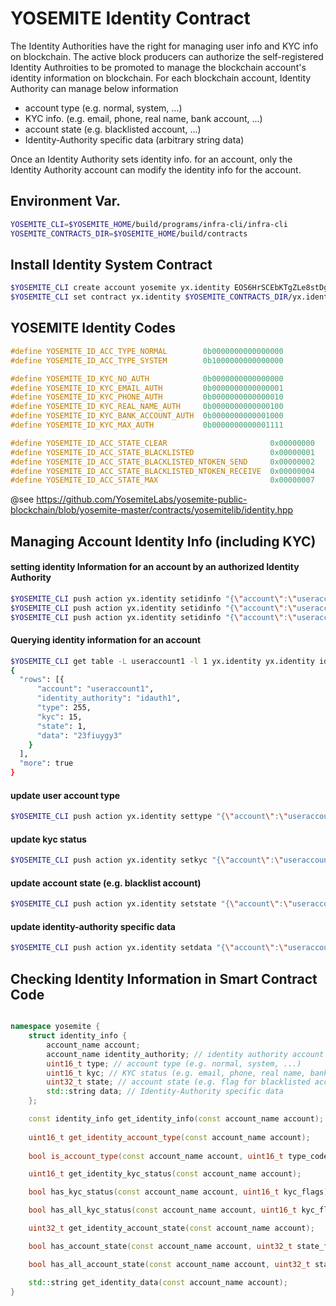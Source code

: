 YOSEMITE Identity Contract
===

The Identity Authorities have the right for managing user info and KYC info on blockchain.
The active block producers can authorize the self-registered Identity Authroities to be promoted to manage the blockchain account's identity information on blockchain.
For each blockchain account, Identity Authority can manage below information

* account type (e.g. normal, system, ...)
* KYC info. (e.g. email, phone, real name, bank account, ...)
* account state (e.g. blacklisted account, ...)
* Identity-Authority specific data (arbitrary string data)

Once an Identity Authority sets identity info. for an account, only the Identity Authority account can modify the identity info for the account.


Environment Var.
---

```bash
YOSEMITE_CLI=$YOSEMITE_HOME/build/programs/infra-cli/infra-cli
YOSEMITE_CONTRACTS_DIR=$YOSEMITE_HOME/build/contracts
```

Install Identity System Contract
---
```bash
$YOSEMITE_CLI create account yosemite yx.identity EOS6HrSCEbKTgZLe8stDgFB3Pip2tKtBxTPuffuoynnZnfUxHS3x9
$YOSEMITE_CLI set contract yx.identity $YOSEMITE_CONTRACTS_DIR/yx.identity/ -p yx.identity@active
```

YOSEMITE Identity Codes
---

```c
#define YOSEMITE_ID_ACC_TYPE_NORMAL        0b0000000000000000
#define YOSEMITE_ID_ACC_TYPE_SYSTEM        0b1000000000000000

#define YOSEMITE_ID_KYC_NO_AUTH            0b0000000000000000
#define YOSEMITE_ID_KYC_EMAIL_AUTH         0b0000000000000001
#define YOSEMITE_ID_KYC_PHONE_AUTH         0b0000000000000010
#define YOSEMITE_ID_KYC_REAL_NAME_AUTH     0b0000000000000100
#define YOSEMITE_ID_KYC_BANK_ACCOUNT_AUTH  0b0000000000001000
#define YOSEMITE_ID_KYC_MAX_AUTH           0b0000000000001111

#define YOSEMITE_ID_ACC_STATE_CLEAR                       0x00000000
#define YOSEMITE_ID_ACC_STATE_BLACKLISTED                 0x00000001
#define YOSEMITE_ID_ACC_STATE_BLACKLISTED_NTOKEN_SEND     0x00000002
#define YOSEMITE_ID_ACC_STATE_BLACKLISTED_NTOKEN_RECEIVE  0x00000004
#define YOSEMITE_ID_ACC_STATE_MAX                         0x00000007
```
@see https://github.com/YosemiteLabs/yosemite-public-blockchain/blob/yosemite-master/contracts/yosemitelib/identity.hpp

Managing Account Identity Info (including KYC)
---

#### setting identity Information for an account by an authorized Identity Authority

```bash
$YOSEMITE_CLI push action yx.identity setidinfo "{\"account\":\"useraccount1\", \"identity_authority\":\"idauth1\", \"type\":$(echo 'ibase=2; 0' | bc), \"kyc\":$(echo 'ibase=2; 0111' | bc), \"state\":$(echo 'ibase=2; 0' | bc), \"data\":\"\"}" -p idauth1@active
$YOSEMITE_CLI push action yx.identity setidinfo "{\"account\":\"useraccount2\", \"identity_authority\":\"idauth1\", \"type\":$(echo 'ibase=2; 0' | bc), \"kyc\":$(echo 'ibase=2; 1111' | bc), \"state\":$(echo 'ibase=2; 0' | bc), \"data\":\"23uyiuye\"}" -p idauth1@active
$YOSEMITE_CLI push action yx.identity setidinfo "{\"account\":\"useraccount3\", \"identity_authority\":\"idauth1\", \"type\":$(echo 'ibase=2; 0' | bc), \"kyc\":$(echo 'ibase=2; 1111' | bc), \"state\":$(echo 'ibase=2; 0' | bc), \"data\":\"vewv23r3\"}" -p idauth1@active
```

#### Querying identity information for an account

```bash
$YOSEMITE_CLI get table -L useraccount1 -l 1 yx.identity yx.identity identity
{
  "rows": [{
      "account": "useraccount1",
      "identity_authority": "idauth1",
      "type": 255,
      "kyc": 15,
      "state": 1,
      "data": "23fiuygy3"
    }
  ],
  "more": true
}
```


#### update user account type

```bash
$YOSEMITE_CLI push action yx.identity settype "{\"account\":\"useraccount1\", \"type\":$(echo 'ibase=2; 11111111' | bc)}" -p idauth1@active
```

#### update kyc status

```bash
$YOSEMITE_CLI push action yx.identity setkyc "{\"account\":\"useraccount1\", \"kyc\":$(echo 'ibase=2; 1111' | bc)}" -p idauth1@active
```

#### update account state (e.g. blacklist account)

```bash
$YOSEMITE_CLI push action yx.identity setstate "{\"account\":\"useraccount1\", \"state\":$(echo 'ibase=2; 0001' | bc)}" -p idauth1@active
```

#### update identity-authority specific data

```bash
$YOSEMITE_CLI push action yx.identity setdata "{\"account\":\"useraccount1\", \"data\":\"23fiuygy3\"}" -p idauth1@active
```

Checking Identity Information in Smart Contract Code
---

```cpp

namespace yosemite {
    struct identity_info {
        account_name account;
        account_name identity_authority; // identity authority account managing the identity info. of this 'account'
        uint16_t type; // account type (e.g. normal, system, ...)
        uint16_t kyc; // KYC status (e.g. email, phone, real name, bank account, ...)
        uint32_t state; // account state (e.g. flag for blacklisted account, Identity-Authority specific flags, ...)
        std::string data; // Identity-Authority specific data
    };

    const identity_info get_identity_info(const account_name account);
    
    uint16_t get_identity_account_type(const account_name account);
    
    bool is_account_type(const account_name account, uint16_t type_code);

    uint16_t get_identity_kyc_status(const account_name account);

    bool has_kyc_status(const account_name account, uint16_t kyc_flags);

    bool has_all_kyc_status(const account_name account, uint16_t kyc_flags);

    uint32_t get_identity_account_state(const account_name account);

    bool has_account_state(const account_name account, uint32_t state_flag);

    bool has_all_account_state(const account_name account, uint32_t state_flags);

    std::string get_identity_data(const account_name account);
}    
```

